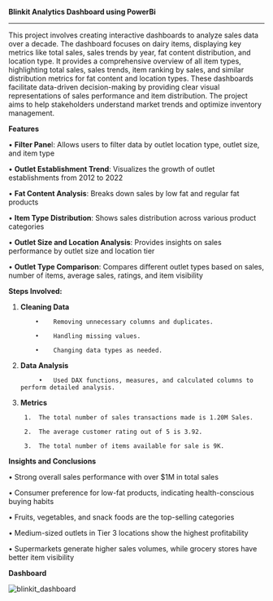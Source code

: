 **Blinkit Analytics Dashboard using PowerBi**
________________________________________
This project involves creating interactive dashboards to analyze sales data over a decade. The dashboard focuses on dairy items, displaying key metrics like total sales, sales trends by year, fat content distribution, and location type. It provides a comprehensive overview of all item types, highlighting total sales, sales trends, item ranking by sales, and similar distribution metrics for fat content and location types. These dashboards facilitate data-driven decision-making by providing clear visual representations of sales performance and item distribution. The project aims to help stakeholders understand market trends and optimize inventory management.

**Features**

•	**Filter Pane**l: Allows users to filter data by outlet location type, outlet size, and item type

•	**Outlet Establishment Trend**: Visualizes the growth of outlet establishments from 2012 to 2022

•	**Fat Content Analysis**: Breaks down sales by low fat and regular fat products

•	**Item Type Distribution**: Shows sales distribution across various product categories

•	**Outlet Size and Location Analysis**: Provides insights on sales performance by outlet size and location tier

•	**Outlet Type Comparison**: Compares different outlet types based on sales, number of items, average sales, ratings, and item visibility


**Steps Involved:**

1. **Cleaning Data**
   
           •	Removing unnecessary columns and duplicates.
   
           •	Handling missing values.
   
           •	Changing data types as needed.
2. **Data Analysis**
   
            •	Used DAX functions, measures, and calculated columns to perform detailed analysis.
3. **Metrics**
   
        1.  The total number of sales transactions made is 1.20M Sales.
   
        2.	The average customer rating out of 5 is 3.92.
   
        3.	The total number of items available for sale is 9K.

**Insights and Conclusions**

•	Strong overall sales performance with over $1M in total sales

•	Consumer preference for low-fat products, indicating health-conscious buying habits

•	Fruits, vegetables, and snack foods are the top-selling categories

•	Medium-sized outlets in Tier 3 locations show the highest profitability

•	Supermarkets generate higher sales volumes, while grocery stores have better item visibility

**Dashboard**

![blinkit_dashboard](https://github.com/user-attachments/assets/803f7f2e-90a6-4c13-a29e-41d244a84eb6)



